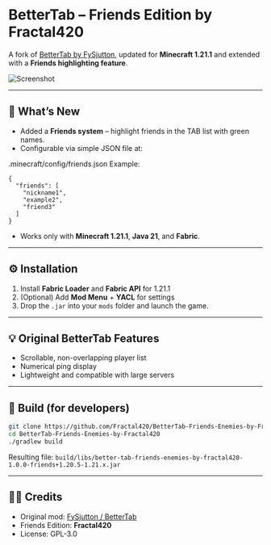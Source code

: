 # BetterTab – Friends Edition by Fractal420

A fork of [BetterTab by FySjutton](https://github.com/FySjutton/BetterTab), updated for **Minecraft 1.21.1** and extended with a **Friends highlighting feature**.

![Screenshot](https://i.postimg.cc/G356nZpK/Screenshot-20251020-050023.jpg)

---

## 🧩 What’s New
- Added a **Friends system** – highlight friends in the TAB list with green names.  
- Configurable via simple JSON file at:

.minecraft/config/friends.json
Example:

````
{
  "friends": [
    "nickname1",
    "example2",
    "friend3"
  ]
}
````

* Works only with **Minecraft 1.21.1**, **Java 21**, and **Fabric**.

---

## ⚙️ Installation

1. Install **Fabric Loader** and **Fabric API** for 1.21.1
2. (Optional) Add **Mod Menu** + **YACL** for settings
3. Drop the `.jar` into your `mods` folder and launch the game.

---

## 💡 Original BetterTab Features

* Scrollable, non-overlapping player list
* Numerical ping display
* Lightweight and compatible with large servers

---

## 🧱 Build (for developers)

```bash
git clone https://github.com/Fractal420/BetterTab-Friends-Enemies-by-Fractal420.git
cd BetterTab-Friends-Enemies-by-Fractal420
./gradlew build
```

Resulting file: `build/libs/better-tab-friends-enemies-by-fractal420-1.0.0-friends+1.20.5-1.21.x.jar`

---

## 🧑‍💻 Credits

* Original mod: [FySjutton / BetterTab](https://github.com/FySjutton/BetterTab)
* Friends Edition: **Fractal420**
* License: GPL-3.0
